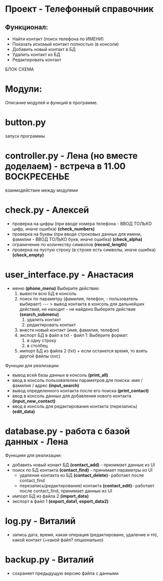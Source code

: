 # Проект - Телефонный справочник

## Функционал:
- Найти контакт (поиск телефона по ИМЕНИ)
- Показать искомый контакт полностью (в консоли)
- Добавить новый контакт в БД
- Удалить контакт из БД
- Редактировать контакт

БЛОК СХЕМА

# Модули:
Описание модулей и функций в программе.

# button.py
запуск программы

# controller.py - Лена (но вместе доделаем) - встреча в 11.00 ВОСКРЕСЕНЬЕ
взаимодействие между модулями

# check.py - Алексей
- проверка на цифры (при вводе номера телефона - ВВОД ТОЛЬКО цифр, иначе ошибка) **(check_numbers)**
- проверка на буквы (при вводе строковых данных для имени, фамилии - ВВОД ТОЛЬКО букв, иначе ошибка) **(check_alpha)**
- ограничение по количеству символов **(record_length)**
- проверка на пустую строку (в строке есть символы, иначе ошибка) **(check_empty)**

# user_interface.py  - Анастасия
- меню **(phone_menu)**
Выбирите действие:
    1) вывести всю БД в консоль
    2) поиск по параметру (фамилия, телефон, - пользователь выбирает) --- > вывод контакта в консоль для дальнейших действий, не находит - не найдено
        Выберите действие **(search_submenu)**
        1) удалить контакт
        2) редактировать контакт
    3) внести новый контакт (имя, фамилия, телефон)
    4) экспорт БД в файл в txt - файл 1:
        Выберите формат:
        1) в одну строку
        2) в столбец
    5) импорт БД из файла 2 (txt) + если останется время, то взять другой файлы (svc)

Функции для реализации:
- вывод всей базы данных в консоль **(print_all)**
- ввод в консоль пользователем параметров для поиска: имя / фамилия / адрес **(input_search)**
- вывод определенного контакта после его поиска **(print_contact)**
- ввод в консоль данных для добавления нового контакта **(input_new_contact)**
- ввод в консоль для редактирования контакта (перезапись) **(edit_data)**

# database.py - работа с базой данных - Лена
Функцияя для реализации:
- добавить новый конакт БД **(contact_add)** - принимает данные из UI
- поиск по БД контакта **(contact_find)** - принимает параметры из UI
    - удаление контакта из БД **(contact_delete)**- работает после contact_find
    - перезапись(редактирование) контакта **(contact_edit)**- работает после contact_find, принимает данные из UI
- импорт БД из файла 2 **(import_data)**
- экспорт  в файл 1 **(export_data1, export_data2)**

# log.py - Виталий
- запись дата, время, какая операция (редактироване, удаление и тп), какой контакт (+какой файл? опционально)

# backup.py - Виталий
- сохраняет предыдущую версию файла с данными